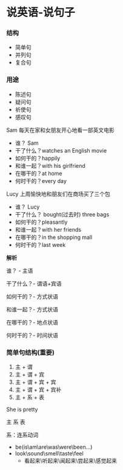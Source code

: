 # 说英语-说句子

### 结构

* 简单句
* 并列句
* 复合句

### 用途

* 陈述句
* 疑问句
* 祈使句
* 感叹句

Sam 每天在家和女朋友开心地看一部英文电影

* 谁？ Sam
* 干了什么？watches an English movie
* 如何干的？happily
* 和谁一起？with his girlfriend
* 在哪干的？at home
* 何时干的？every day

Lucy 上周愉快地和朋友们在商场买了三个包

* 谁？ Lucy
* 干了什么？ bought(过去时) three bags
* 如何干的？pleasantly
* 和谁一起？with her friends
* 在哪干的？in the shopping mall
* 何时干的？last week

**解析**

谁？  - 主语

干了什么？- 谓语+宾语

如何干的？- 方式状语

和谁一起？- 方式状语

在哪干的？- 地点状语

何时干的？- 时间状语

### 简单句结构(重要)

1. 主 + 谓
2. 主 + 谓 + 宾
3. 主 + 谓 + 宾 + 宾
4. 主 + 谓 + 宾 + 宾补
5. 主 + 系 + 表

She is pretty

主  系  表

系：连系动词
* be(is\am\are\was\were\been...)
* look\sound\smell\taste\feel
  * 看起来\听起来\闻起来\尝起来\感觉起来
